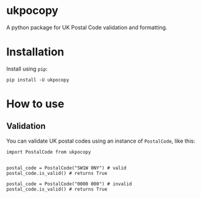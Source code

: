 # ukpocopy

A python package for UK Postal Code validation and formatting.

# Installation

Install using `pip`:

```
pip install -U ukpocopy
```


# How to use

## Validation

You can validate UK postal codes using an instance of `PostalCode`, like this:
```
import PostalCode from ukpocopy


postal_code = PostalCode("SW1W 0NY") # valid
postal_code.is_valid() # returns True

postal_code = PostalCode("0000 000") # invalid
postal_code.is_valid() # returns True
```

